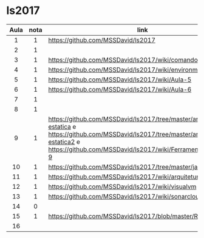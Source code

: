 # ls2017


| Aula  | nota | link | comentário  |
|:-:|:-:|---|:-:|
| 1  |  1 |  https://github.com/MSSDavid/ls2017 |   |
| 2  |  1 |   |   |
| 3  |  1 |  https://github.com/MSSDavid/ls2017/wiki/comandos |   |
| 4  |  1 |  https://github.com/MSSDavid/ls2017/wiki/environment |   |
| 5  |  1 |  https://github.com/MSSDavid/ls2017/wiki/Aula-5 |   |
| 6  |  1 |  https://github.com/MSSDavid/ls2017/wiki/Aula-6 |   |
| 7  |  1 |   |   |
| 8  |  1 |   |   |
| 9  |  1 |  https://github.com/MSSDavid/ls2017/tree/master/analise-estatica e https://github.com/MSSDavid/ls2017/tree/master/analise-estatica2 e https://github.com/MSSDavid/ls2017/wiki/Ferramentas---Aula-9 |   |
| 10  |  1 |  https://github.com/MSSDavid/ls2017/tree/master/javancss/target |   |
| 11  |  1 |  https://github.com/MSSDavid/ls2017/wiki/arquitetura |   |
| 12  |  1 |  https://github.com/MSSDavid/ls2017/wiki/visualvm |   |
| 13  |  1 |  https://github.com/MSSDavid/ls2017/wiki/sonarcloud |   |
| 14  |  0 |   |   |
| 15  |  1 |  https://github.com/MSSDavid/ls2017/blob/master/README.md |   |
| 16  |   |   |   |
